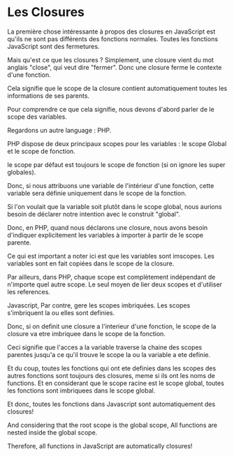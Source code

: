 Les Closures
============

La première chose intéressante à propos des closures en JavaScript est qu'ils ne sont pas différents des fonctions normales.
Toutes les fonctions JavaScript sont des fermetures.

Mais qu'est ce que les closures ?
Simplement, une closure vient du mot anglais "close", qui veut dire "fermer". Donc une closure ferme le contexte d'une fonction.

Cela signifie que le scope de la closure contient automatiquement toutes les informations de ses parents.

Pour comprendre ce que cela signifie, nous devons d'abord parler de le scope des variables.

Regardons un autre language : PHP.

PHP dispose de deux principaux scopes pour les variables : le scope Global et le scope de fonction.

le scope par défaut est toujours le scope de fonction (si on ignore les super globales).

Donc, si nous attribuons une variable de l'intérieur d'une fonction, cette variable sera définie uniquement dans le scope de la fonction.

Si l'on voulait que la variable soit plutôt dans le scope global, nous aurions besoin de déclarer notre intention avec le construit "global".

Donc, en PHP, quand nous déclarons une closure, nous avons besoin d'indiquer explicitement les variables à importer à partir de le scope parente.

Ce qui est important a noter ici est que les variables sont imscopes. Les variables sont en fait copiées dans le scope de la closure.

Par ailleurs, dans PHP, chaque scope est complètement indépendant de n'importe quel autre scope. Le seul moyen de lier deux scopes et d'utiliser les references.

Javascript, Par contre, gere les scopes imbriquées. 
Les scopes s'imbriquent la ou elles sont definies.


Donc, si on definit une closure a l'interieur d'une fonction, le scope de la closure va etre imbriquee dans le scope de la fonction.

Ceci signifie que l'acces a  la variable traverse la chaine des scopes parentes jusqu'a ce qu'il trouve le scope la ou la variable a ete definie.

Et du coup, toutes les fonctions qui ont ete definies dans les scopes des autres fonctions sont toujours des closures, meme si ils ont les noms de functions.
Et en considerant que le scope racine est le scope global, toutes les fonctions sont imbriquees dans le scope global.

Et donc, toutes les fonctions dans Javascript sont automatiquement des closures!


And considering that the root scope is the global scope,
All functions are nested inside the global scope.

Therefore, all functions in JavaScript are automatically closures!


